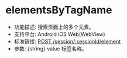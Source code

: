 # elementsByTagName

* 功能描述: 搜索页面上的多个元素。
* 支持平台: Android iOS Web(WebView)
* 标准链接: [POST /session/:sessionId/element](https://w3c.github.io/webdriver/#elements)
* 参数: {string} value 标签名称。